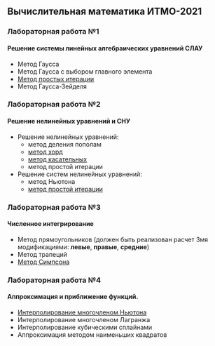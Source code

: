 ## Вычислительная математика ИТМО-2021

### Лабораторная работа №1
#### Решение системы линейных алгебраических уравнений СЛАУ

-   Метод Гаусса
-   Метод Гаусса с выбором главного элемента
-  [Метод простых итерации](/lab1-jacobi-iterations-method)
-   Метод Гаусса-Зейделя

### Лабораторная работа №2
#### Решение нелинейных уравнений и СНУ

-   Решение нелинейных уравнений:
    -  метод деления пополам
    -  [метод хорд](/lab2-simple-iteration-method)
    -  [метод касательных](/lab2-simple-iteration-method)
    -  метод простой итерации
-   Решение систем нелинейных уравнений:
    -  метод Ньютона
    -  [метод простой итерации](/lab2-simple-iteration-method)

### Лабораторная работа №3
#### Численное интегрирование

-   Метод прямоугольников (должен быть реализован расчет 3мя модификациями: **левые**, **правые**, **средние**)
-  Метод трапеций
-  [Метод Симпсона](/lab3-simpson-method)

### Лабораторная работа №4
#### Аппроксимация и приближение функций.

-  [Интерполирование многочленом Ньютона](/lab4-newton-polynomial)
-   Интерполирование многочленом Лагранжа
-   Интерполирование кубическими сплайнами
-   Аппроксимация методом наименьших квадратов